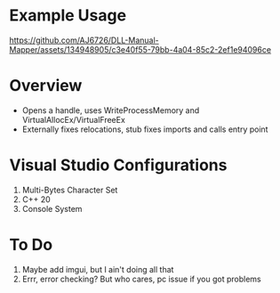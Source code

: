 # Example Usage 
https://github.com/AJ6726/DLL-Manual-Mapper/assets/134948905/c3e40f55-79bb-4a04-85c2-2ef1e94096ce

# Overview
+ Opens a handle, uses WriteProcessMemory and VirtualAllocEx/VirtualFreeEx
+ Externally fixes relocations, stub fixes imports and calls entry point

# Visual Studio Configurations
1. Multi-Bytes Character Set
2. C++ 20
3. Console System

# To Do
1. Maybe add imgui, but I ain't doing all that
2. Errr, error checking? But who cares, pc issue if you got problems


